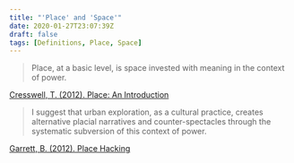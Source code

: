 ```yaml
---
title: "'Place' and 'Space'"
date: 2020-01-27T23:07:39Z
draft: false
tags: [Definitions, Place, Space]
---
```


> Place, at a basic level, is space invested with meaning in the context of power.

[Cresswell, T. (2012). Place: An Introduction](https://books.google.co.uk/books?id=sdzhBQAAQBAJ)

> I suggest that urban exploration, as a cultural practice, creates alternative placial narratives and counter-spectacles through the systematic subversion of this context  of  power.

[Garrett, B. (2012). Place Hacking](https://pure.royalholloway.ac.uk/portal/files/16913666/Place_Hacking_Bradley_L._Garrett.pdf)
